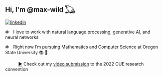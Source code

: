 ## Hi, I'm @max-wild 𓆏

[![linkedin](https://img.shields.io/badge/linkedin-black?logo=linkedin&logoColor=white&link=https://www.linkedin.com/in/-max-wild/)](https://www.linkedin.com/in/-max-wild/)

❃&emsp;I love to work with natural language processing, generative AI, and neural networks  
  
❃&emsp;Right now I’m pursuing Mathematics and Computer Science at Oregon State University 📚 🔬  

&emsp;&emsp;&emsp;<a href="https://www.youtube.com/watch?v=3GlCB73zUlA" target="_blank" rel="noopener noreferrer">▶</a> Check out my <a href="https://www.youtube.com/watch?v=3GlCB73zUlA" target="_blank" rel="noopener noreferrer">video submission</a> to the 2022 CUE research convention  
